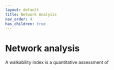 ```yaml
---
layout: default
title: Network Analysis
nav_order: 4
has_children: true
---
```

# Network analysis 

A walkability index is a quantitative assessment of 
<!--
what is it and how will we get there
apply spatial network analysis tools in QGIS to estimate and visualize a walkability index based on open data
Urban blocks will be used as samples, so in the end, each block will be scored with a walkability index.
workflow overview 
preprocesss, do network analysis (agreggate)/analyzie - Visualize 
->

